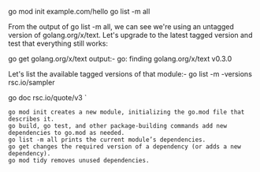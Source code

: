 go mod init example.com/hello
go list -m all

From the output of go list -m all, we can see we're using an untagged version of golang.org/x/text. Let's upgrade to the latest tagged version and test that everything still works:

go get golang.org/x/text
output:-
go: finding golang.org/x/text v0.3.0

Let's list the available tagged versions of that module:-
go list -m -versions rsc.io/sampler

go doc rsc.io/quote/v3
`
```
go mod init creates a new module, initializing the go.mod file that describes it.
go build, go test, and other package-building commands add new dependencies to go.mod as needed.
go list -m all prints the current module’s dependencies.
go get changes the required version of a dependency (or adds a new dependency).
go mod tidy removes unused dependencies.
```
